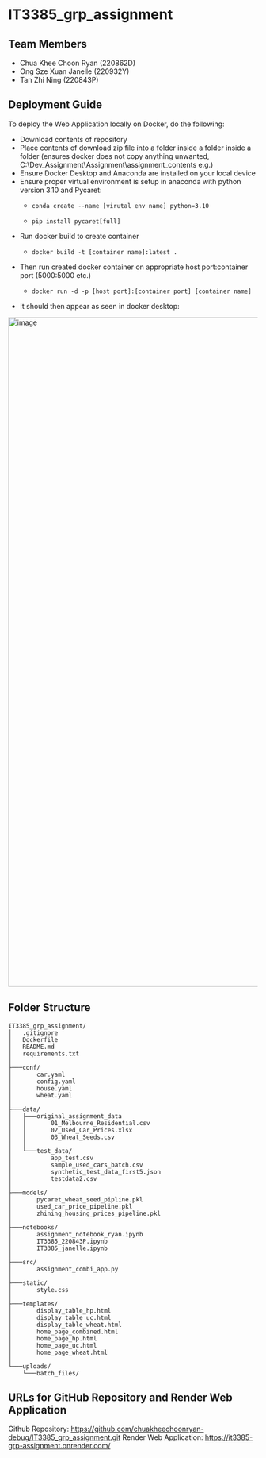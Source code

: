 # IT3385_grp_assignment

## Team Members
- Chua Khee Choon Ryan (220862D)
- Ong Sze Xuan Janelle (220932Y)
- Tan Zhi Ning (220843P)

## Deployment Guide
To deploy the Web Application locally on Docker, do the following:
- Download contents of repository
- Place contents of download zip file into a folder inside a folder inside a folder (ensures docker does not copy anything unwanted, C:\Dev_Assignment\Assignment\assignment_contents e.g.)
- Ensure Docker Desktop and Anaconda are installed on your local device
- Ensure proper virtual environment is setup in anaconda with python version 3.10 and Pycaret:
    -     conda create --name [virutal env name] python=3.10
    -     pip install pycaret[full]
- Run docker build to create container
    -     docker build -t [container name]:latest .
- Then run created docker container on appropriate host port:container port (5000:5000 etc.)
    -     docker run -d -p [host port]:[container port] [container name]
- It should then appear as seen in docker desktop:

<img width="2517" height="1349" alt="image" src="https://github.com/user-attachments/assets/abc7584b-efd6-4f78-8a32-43e71ded425c" />


## Folder Structure
```
IT3385_grp_assignment/
│   .gitignore
│   Dockerfile
│   README.md
│   requirements.txt
│
├───conf/
│       car.yaml
│       config.yaml
│       house.yaml
│       wheat.yaml
│
├───data/
│   ├───original_assignment_data
│   │       01_Melbourne_Residential.csv
│   │       02_Used_Car_Prices.xlsx
│   │       03_Wheat_Seeds.csv
│   │
│   └───test_data/
│           app_test.csv
│           sample_used_cars_batch.csv
│           synthetic_test_data_first5.json
│           testdata2.csv
│
├───models/
│       pycaret_wheat_seed_pipline.pkl
│       used_car_price_pipeline.pkl
│       zhining_housing_prices_pipeline.pkl
│
├───notebooks/
│       assignment_notebook_ryan.ipynb
│       IT3385_220843P.ipynb
│       IT3385_janelle.ipynb
│
├───src/
│       assignment_combi_app.py
│
├───static/
│       style.css
│
├───templates/
│       display_table_hp.html
│       display_table_uc.html
│       display_table_wheat.html
│       home_page_combined.html
│       home_page_hp.html
│       home_page_uc.html
│       home_page_wheat.html
│
└───uploads/
    └───batch_files/
```

## URLs for GitHub Repository and Render Web Application
Github Repository: https://github.com/chuakheechoonryan-debug/IT3385_grp_assignment.git
Render Web Application: https://it3385-grp-assignment.onrender.com/
